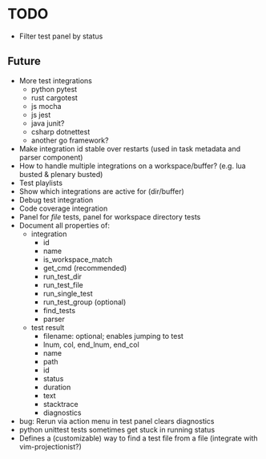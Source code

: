 # TODO

- Filter test panel by status

## Future

- More test integrations
  - python pytest
  - rust cargotest
  - js mocha
  - js jest
  - java junit?
  - csharp dotnettest
  - another go framework?
- Make integration id stable over restarts (used in task metadata and parser component)
- How to handle multiple integrations on a workspace/buffer? (e.g. lua busted & plenary busted)
- Test playlists
- Show which integrations are active for (dir/buffer)
- Debug test integration
- Code coverage integration
- Panel for _file_ tests, panel for workspace directory tests
- Document all properties of:
  - integration
    - id
    - name
    - is_workspace_match
    - get_cmd (recommended)
    - run_test_dir
    - run_test_file
    - run_single_test
    - run_test_group (optional)
    - find_tests
    - parser
  - test result
    - filename: optional; enables jumping to test
    - lnum, col, end_lnum, end_col
    - name
    - path
    - id
    - status
    - duration
    - text
    - stacktrace
    - diagnostics
- bug: Rerun via action menu in test panel clears diagnostics
- python unittest tests sometimes get stuck in running status
- Defines a (customizable) way to find a test file from a file (integrate with vim-projectionist?)
